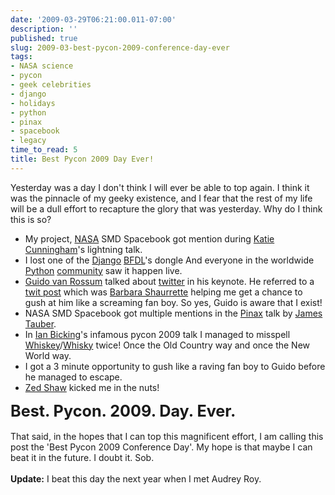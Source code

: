 ```yaml
---
date: '2009-03-29T06:21:00.011-07:00'
description: ''
published: true
slug: 2009-03-best-pycon-2009-conference-day-ever
tags:
- NASA science
- pycon
- geek celebrities
- django
- holidays
- python
- pinax
- spacebook
- legacy
time_to_read: 5
title: Best Pycon 2009 Day Ever!
---
```


Yesterday was a day I don't think I will ever be able to top again. I think it was the pinnacle of my geeky existence, and I fear that the rest of my life will be a dull effort to recapture the glory that was yesterday. Why do I think this is so?<br /><ul><li>My project, <a href="http://nasascience.nasa.gov/">NASA</a> SMD Spacebook got mention during <a href="http://elephantangelchild.blogspot.com/">Katie Cunningham</a>'s lightning talk. </li><li>I lost one of the <a href="http://djangoproject.com/">Django</a> <a href="http://jacobian.org/">BFDL</a>'s dongle And everyone in the worldwide <a href="http://python.org/">Python</a> <a href="http://us.pycon.org/">community</a> saw it happen live.</li><li><a href="http://www.python.org/~guido/">Guido van Rossum</a> talked about <a href="http://twitter.com/">twitter</a> in his keynote. He referred to a <a href="https://twitter.com/bshaurette/status/1403884536">twit post</a> which was <a href="http://www.djangrrl.com/">Barbara Shaurrette</a> helping me get a chance to gush at him like a screaming fan boy. So yes, Guido is aware that I exist!</li><li>NASA SMD Spacebook got multiple mentions in the <a href="http://pinaxproject.com/">Pinax</a> talk by <a href="http://jtauber.com/">James Tauber</a>.</li><li>In <a href="http://blog.ianbicking.org/">Ian Bicking</a>'s infamous pycon 2009 talk I managed to misspell <a href="http://en.wikipedia.org/wiki/Whiskey">Whiskey</a>/<a href="http://en.wikipedia.org/wiki/Whisky">Whisky</a> twice! Once the Old Country way and once the New World way.</li><li>I got a 3 minute opportunity to gush like a raving fan boy to Guido before he managed to escape.</li><li><a href="http://zedshaw.com/">Zed Shaw</a> kicked me in the nuts!</li></ul><span style="font-size: 180%;"><span style="font-weight: bold;">Best. Pycon. 2009. Day. Ever.</span></span><br /><br />That said, in the hopes that I can top this magnificent effort, I am calling this post the 'Best Pycon 2009 Conference Day'. My hope is that maybe I can beat it in the future. I doubt it. Sob.<br /><br /><b>Update:</b> I beat this day the next year when I met Audrey Roy.